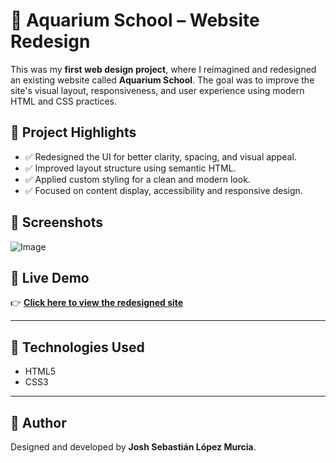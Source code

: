 # 🎨 Aquarium School – Website Redesign

This was my **first web design project**, where I reimagined and redesigned an existing website called **Aquarium School**. The goal was to improve the site's visual layout, responsiveness, and user experience using modern HTML and CSS practices.

## 🧠 Project Highlights

- ✅ Redesigned the UI for better clarity, spacing, and visual appeal.
- ✅ Improved layout structure using semantic HTML.
- ✅ Applied custom styling for a clean and modern look.
- ✅ Focused on content display, accessibility and responsive design.

## 📸 Screenshots

![Image](https://github.com/user-attachments/assets/a94d5712-54b0-43f9-9e2a-bd79dbbc882b) <!-- (Optional) Replace or remove this line -->

## 🔗 Live Demo

👉 **[Click here to view the redesigned site](https://joshmessi10.github.io/WebpageReDesign-AquariumSchool/)**

---

## 📁 Technologies Used

- HTML5  
- CSS3  

---

## 👤 Author

Designed and developed by **Josh Sebastián López Murcia**.
